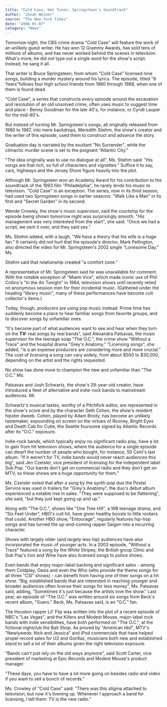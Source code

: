```yaml
---
title: "Cold Case, Hot Tunes: Springsteen's Soundtrack"
author: "Jonah Weiner"
source: "The New York Times"
date: "2006-01-07"
category: "News"
---
```


Tomorrow night, the CBS crime drama "Cold Case" will feature the work of an unlikely guest writer. He has won 12 Grammy Awards, has sold tens of millions of albums, and has never worked behind the scenes in television. What's more, he did not type out a single word for the show's script. Instead, he sang it all.

That writer is Bruce Springsteen, from whom "Cold Case" licensed nine songs, building a murder mystery around his lyrics. The episode, titled "8 Years"follows four high school friends from 1980 through 1988, when one of them is found dead.

"Cold Case", a series that constructs every episode around the excavation and resolution of an old unsolved crime, often uses music to suggest time and place - Benny Goodman for the late 40's, for instance, or Cyndi Lauper for the mid-80's.

But instead of turning Mr. Springsteen's songs, all originally released from 1980 to 1987, into mere backdrops, Meredith Stiehm, the show's creator and the writer of this episode, used them to construct and advance the story.

Graduation day is narrated by the exultant "No Surrender", while the climactic murder scene is set to the poignant "Atlantic City."

"The idea originally was to use no dialogue at all", Ms. Stiehm said. "His songs are that rich, so full of characters and vignettes." Suffice it to say, cars, highways and the Jersey Shore figure heavily into the plot.

Although Mr. Springsteen won an Academy Award for his contribution to the soundtrack of the 1993 film "Philadelphia", he rarely lends his music to television. "Cold Case" is an exception. The series, now in its third season, had used two Springsteen songs in earlier seasons: "Walk Like a Man" in its first and "Secret Garden" in its second.

Wende Crowley, the show's music supervisor, said the courtship for the episode being shown tomorrow night was surprisingly smooth. "His management was very interested from the start", she said. "Once we had a script, we sent it over, and they said yes."

Ms. Stiehm added, with a laugh, "We have a theory that his wife is a huge fan." It certainly did not hurt that the episode's director, Mark Pellington, also directed the video for Mr. Springsteen's 2002 single "Lonesome Day." Ms.

Stiehm said that relationship created "a comfort zone."

A representative of Mr. Springsteen said he was unavailable for comment. With the notable exception of "Miami Vice", which made iconic use of Phil Collins's "In the Air Tonight" in 1984, television shows until recently relied on anonymous session men for their incidental music. (Gathered under the heading "library music", many of these performances have become cult collector's items.)

Today, though, producers are using pop music instead. Prime time has suddenly become a place to hear familiar songs from favorite groups, and to discover songs by unfamiliar ones.

"It's become part of what audiences want to see and hear when they turn on the **TV:** real songs by real bands", said Alexandra Patsavas, the music supervisor for the teenage soap "The O.C.", the crime show "Without a Trace" and the hospital drama "Grey's Anatomy." "Licensing songs", she added, "is a an expense producers are considering more and more crucial." The cost of licensing a song can vary widely, from about $500 to $30,000, depending on the artist and the rights requested.

No show has done more to champion the new and unfamiliar than "The O.C." Ms.

Patsavas and Josh Schwartz, the show's 29-year-old creator, have introduced a fleet of alternative and indie-rock bands to mainstream audiences. Mr.

Schwartz's musical tastes, worthy of a Pitchfork editor, are represented in the show's score and by the character Seth Cohen, the show's resident hipster dweeb. Cohen, played by Adam Brody, has become an unlikely tastemaker, expounding on screen on the virtues of Rooney, Bright Eyes and Death Cab for Cutie, the Seattle foursome signed by Atlantic Records after its "O.C." exposure.

Indie-rock bands, which typically enjoy no significant radio play, have a lot to gain from hit television shows, where the audience for a single episode can dwarf the number of people who bought, for instance, 50 Cent's last album. "If it weren't for TV, indie bands would never reach audiences this big", said Jen Czeisler, vice president of licensing for the independent label Sub Pop. "Our bands don't get on commercial radio and they don't get on MTV, so these shows are a huge opportunity for them."

Ms. Czeisler noted that after a song by the synth-pop duo the Postal Service was used in trailers for "Grey's Anatomy", the duo's debut album experienced a notable rise in sales. "They were supposed to be flattening", she said, "but they just kept going up and up."

Along with "The O.C.", shows like "One Tree Hill", a WB teenage drama, and "Six Feet Under", HBO's cult hit, have given healthy boosts to little rockers that could. Another HBO show, "Entourage", regularly features hip-hop songs and has turned the up-and-coming rapper Saigon into a recurring character.

Shows with largely older (and largely less hip) audiences have also incorporated the music of younger acts. In a 2003 episode, "Without a Trace" featured a song by the White Stripes; the British group Clinic and Sub Pop's Iron and Wine have also licensed songs to police shows.

Even bands that enjoy major-label backing and significant sales - among them Coldplay, Oasis and even the Who (who provide the theme songs for all three "CSI" shows) - can benefit from having one of their songs on a hit show. "Big, established bands that are interested in reaching younger and broader audiences often license their songs for less money", Ms. Patsavas said, adding, "Sometimes it's just because the artists love the show." Last year, an episode of "The O.C." was written around six songs from Beck's recent album, "Guero." Beck, Ms. Patsavas said, is an "O.C." fan.

The Houston rapper Lil' Flip was written into the plot of a recent episode of NBC's "Las Vegas", and the Killers and Modest Mouse, major-label rock bands with indie sensibilities, have both performed on "The O.C.", at the fictional nightclub the Bait Shop. As proved by "American Idol", MTV's "Newlyweds: Nick and Jessica" and iPod commercials that have helped propel record sales for U2 and Gorillaz, musicians both new and established stand to sell a lot of their albums given the right television exposure.

"Bands can't just rely on the old ways anymore", said Scott Carter, vice president of marketing at Epic Records and Modest Mouse's product manager.

"These days, you have to have a lot more going on besides radio and video if you want to sell a bunch of records."

Ms. Crowley of "Cold Case" said: "There was this stigma attached to television, but now it's livening up. Whenever I approach a band for licensing, I tell them: TV is the new radio."
